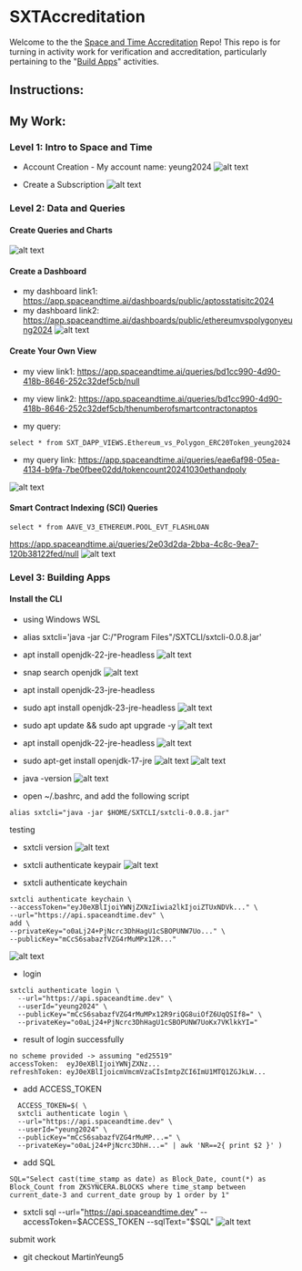 # SXTAccreditation
Welcome to the the [Space and Time Accreditation](https://docs.spaceandtime.io/docs/accreditation) Repo! This repo is for turning in activity work for verification and accreditation, particularly pertaining to the "[Build Apps](https://docs.spaceandtime.io/docs/accreditation_apps)" activities.

## Instructions: 

## My Work:
### Level 1: Intro to Space and Time
* Account Creation - My account name: yeung2024
![alt text](https://github.com/MartinYeung5/SXTAccreditation/blob/MartinYeung5/images/13.png?raw=true)

* Create a Subscription
![alt text](https://github.com/MartinYeung5/SXTAccreditation/blob/MartinYeung5/images/14.png?raw=true)

### Level 2: Data and Queries
#### Create Queries and Charts
![alt text](https://github.com/MartinYeung5/SXTAccreditation/blob/MartinYeung5/images/15.png?raw=true)

#### Create a Dashboard
* my dashboard link1: https://app.spaceandtime.ai/dashboards/public/aptosstatisitc2024
* my dashboard link2: https://app.spaceandtime.ai/dashboards/public/ethereumvspolygonyeung2024
![alt text](https://github.com/MartinYeung5/SXTAccreditation/blob/MartinYeung5/images/16.png?raw=true)

#### Create Your Own View
* my view link1: https://app.spaceandtime.ai/queries/bd1cc990-4d90-418b-8646-252c32def5cb/null
* my view link2: https://app.spaceandtime.ai/queries/bd1cc990-4d90-418b-8646-252c32def5cb/thenumberofsmartcontractonaptos

* my query:
```
select * from SXT_DAPP_VIEWS.Ethereum_vs_Polygon_ERC20Token_yeung2024
```
* my query link:
https://app.spaceandtime.ai/queries/eae6af98-05ea-4134-b9fa-7be0fbee02dd/tokencount20241030ethandpoly

![alt text](https://github.com/MartinYeung5/SXTAccreditation/blob/MartinYeung5/images/17.png?raw=true)

#### Smart Contract Indexing (SCI) Queries
```
select * from AAVE_V3_ETHEREUM.POOL_EVT_FLASHLOAN
```
https://app.spaceandtime.ai/queries/2e03d2da-2bba-4c8c-9ea7-120b38122fed/null
![alt text](https://github.com/MartinYeung5/SXTAccreditation/blob/MartinYeung5/images/18.png?raw=true)

### Level 3: Building Apps
#### Install the CLI
* using Windows WSL

* alias sxtcli='java -jar C:/"Program Files"/SXTCLI/sxtcli-0.0.8.jar'

* apt install openjdk-22-jre-headless
![alt text](https://github.com/MartinYeung5/SXTAccreditation/blob/MartinYeung5/images/1.png?raw=true)

* snap search openjdk
![alt text](https://github.com/MartinYeung5/SXTAccreditation/blob/MartinYeung5/images/2.png?raw=true)

* apt install openjdk-23-jre-headless
* sudo apt install openjdk-23-jre-headless
![alt text](https://github.com/MartinYeung5/SXTAccreditation/blob/MartinYeung5/images/3.png?raw=true)

* sudo apt update && sudo apt upgrade -y
![alt text](https://github.com/MartinYeung5/SXTAccreditation/blob/MartinYeung5/images/4.png?raw=true)

* apt install openjdk-22-jre-headless
![alt text](https://github.com/MartinYeung5/SXTAccreditation/blob/MartinYeung5/images/5.png?raw=true)

* sudo apt-get install openjdk-17-jre
![alt text](https://github.com/MartinYeung5/SXTAccreditation/blob/MartinYeung5/images/6.png?raw=true)
![alt text](https://github.com/MartinYeung5/SXTAccreditation/blob/MartinYeung5/images/7.png?raw=true)

* java -version
![alt text](https://github.com/MartinYeung5/SXTAccreditation/blob/MartinYeung5/images/8.png?raw=true)

* open  ~/.bashrc, and add the following script
```
alias sxtcli="java -jar $HOME/SXTCLI/sxtcli-0.0.8.jar"
```

testing
* sxtcli version
![alt text](https://github.com/MartinYeung5/SXTAccreditation/blob/MartinYeung5/images/9.png?raw=true)

* sxtcli authenticate keypair
![alt text](https://github.com/MartinYeung5/SXTAccreditation/blob/MartinYeung5/images/10.png?raw=true)


* sxtcli authenticate keychain
```
sxtcli authenticate keychain \
--accessToken="eyJ0eXBlIjoiYWNjZXNzIiwia2lkIjoiZTUxNDVk..." \
--url="https://api.spaceandtime.dev" \
add \
--privateKey="o0aLj24+PjNcrc3DhHagU1cSBOPUNW7Uo..." \
--publicKey="mCcS6sabazfVZG4rMuMPx12R..."
```
![alt text](https://github.com/MartinYeung5/SXTAccreditation/blob/MartinYeung5/images/11.png?raw=true)

* login
```
sxtcli authenticate login \
  --url="https://api.spaceandtime.dev" \
  --userId="yeung2024" \
  --publicKey="mCcS6sabazfVZG4rMuMPx12R9riQG8uiOfZ6UqQSIf8=" \
  --privateKey="o0aLj24+PjNcrc3DhHagU1cSBOPUNW7UoKx7VKlkkYI="
```

* result of login successfully
```
no scheme provided -> assuming "ed25519"
accessToken:  eyJ0eXBlIjoiYWNjZXNz...
refreshToken: eyJ0eXBlIjoicmVmcmVzaCIsImtpZCI6ImU1MTQ1ZGJkLW...
```

* add ACCESS_TOKEN
```
  ACCESS_TOKEN=$( \
  sxtcli authenticate login \
  --url="https://api.spaceandtime.dev" \
  --userId="yeung2024" \
  --publicKey="mCcS6sabazfVZG4rMuMP...=" \
  --privateKey="o0aLj24+PjNcrc3DhH...=" | awk 'NR==2{ print $2 }' )
```

* add SQL
```
SQL="Select cast(time_stamp as date) as Block_Date, count(*) as Block_Count from ZKSYNCERA.BLOCKS where time_stamp between current_date-3 and current_date group by 1 order by 1"
```

* sxtcli sql --url="https://api.spaceandtime.dev" --accessToken=$ACCESS_TOKEN --sqlText="$SQL"
![alt text](https://github.com/MartinYeung5/SXTAccreditation/blob/MartinYeung5/images/12.png?raw=true)

submit work
* git checkout MartinYeung5